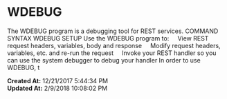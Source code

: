 # WDEBUG

The WDEBUG program is a debugging tool for REST services. COMMAND SYNTAX WDEBUG SETUP Use the WDEBUG program to:     View REST request headers, variables, body and response     Modify request headers, variables, etc. and re-run the request     Invoke your REST handler so you can use the system debugger to debug your handler In order to use WDEBUG, t  

**Created At:** 12/21/2017 5:44:34 PM  
**Updated At:** 2/9/2018 10:08:02 PM  

